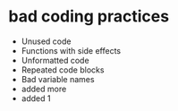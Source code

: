 bad coding practices
=========
* Unused code
* Functions with side effects
* Unformatted code
* Repeated code blocks
* Bad variable names
* added more
* added 1
